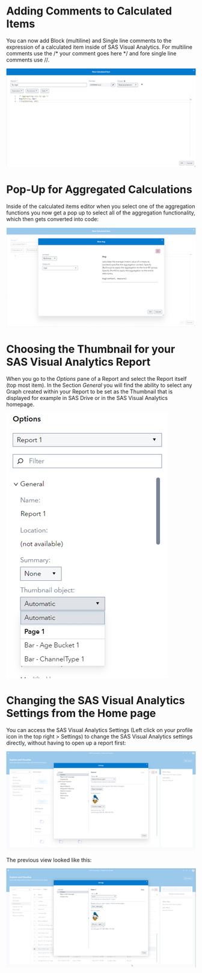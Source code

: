 # Adding Comments to Calculated Items

You can now add Block (multiline) and Single line comments to the expression of a calculated item inside of SAS Visual Analytics. For multiline comments use the /* your comment goes here */ and fore single line comments use //.

![Comments in Calculated Comments](./SAS-VA-Calculated-Items-Comments.png)



# Pop-Up for Aggregated Calculations

Inside of the calculated items editor when you select one of the aggregation functions you now get a pop up to select all of the aggregation functionality, which then gets converted into code:

![Aggregated Calculations Pop Up](./SAS-VA-Aggregate-Pop-Up.png)

# Choosing the Thumbnail for your SAS Visual Analytics Report

When you go to the *Options* pane of a Report and select the Report itself (top most item). In the Section *General* you will find the ability to select any Graph created within your Report to be set as the Thumbnail that is displayed for example in SAS Drive or in the SAS Visual Analytics homepage.

![Select Thumbnail Object](./SAS-VA-Choose-Thumbnail-Object.png)

# Changing the SAS Visual Analytics Settings from the Home page

You can access the SAS Visual Analytics Settings (Left click on your profile icon in the top right > Settings) to change the SAS Visual Analytics settings directly, without having to open up a report first:

![Settings page in 2023.08](./SAS-VA-Settings-Homepage-View-202308.png)

The previous view looked like this:

![Settings page in 2023.07](./SAS-VA-Settings-Homepage-View-202307.png)